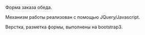 Форма заказа обеда. 

Механизм работы реализован с помощью JQuery/Javascript. 

Верстка, разметка формы, выполнены на bootstrap3.
